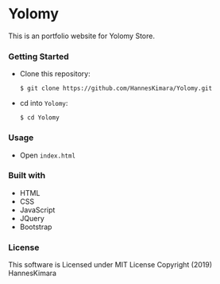 # Yolomy
This is an portfolio website for Yolomy Store.
### Getting Started
- Clone this repository:
    ```
    $ git clone https://github.com/HannesKimara/Yolomy.git
    ```
- cd into `Yolomy`:

    ```
    $ cd Yolomy 
    ```
### Usage
- Open `index.html`

### Built with
- HTML
- CSS
- JavaScript
- JQuery
- Bootstrap 

### License
This software is Licensed under MIT License Copyright (2019) HannesKimara

